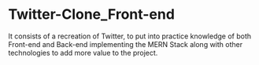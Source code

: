 # Twitter-Clone_Front-end
It consists of a recreation of Twitter, to put into practice knowledge of both Front-end and Back-end implementing the MERN Stack along with other technologies to add more value to the project.
